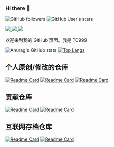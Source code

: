 ### Hi there 👋

![GitHub followers](https://img.shields.io/github/followers/TC999?label=%E5%85%B3%E6%B3%A8%E8%80%85)
![GitHub User's stars](https://img.shields.io/github/stars/TC999?style=flat&logo=github&label=%E6%80%BB%E6%98%9F%E6%A0%87%E6%95%B0)


<a href="https://www.youtube.com/@ctan7038">
<img src="https://img.shields.io/badge/YouTube-FF0000?style=for-the-badge&logo=youtube&logoColor=white">
</a>
<a href="https://t.me/barnamenevisiadmin/">
<img src="https://img.shields.io/badge/telegram-2CA5E0?style=for-the-badge&logo=telegram&logoColor=white">
</a>
<a href="https://space.bilibili.com/648765401">
<img src="https://img.shields.io/badge/bilibili-FF69B4?style=for-the-badge&logo=bilibili&logoColor=white">
</a>

<p></p>
<p align="justify">
欢迎来到我的 GitHub 页面。我是 TC999
</p>

![Anurag's GitHub stats](https://github-readme-stats.vercel.app/api?username=TC999&show_icons=true&theme=dark&locale=CN)
[![Top Langs](https://github-readme-stats.vercel.app/api/top-langs/?username=TC999&theme=dark&locale=cn)](https://github.com/anuraghazra/github-readme-stats)

## 个人原创/修改的仓库
[![Readme Card](https://github-readme-stats.vercel.app/api/pin/?username=TC999&repo=Structura-Chinese&theme=dark)](https://github.com/TC999/Structura-Chinese)
[![Readme Card](https://github-readme-stats.vercel.app/api/pin/?username=TC999&repo=zhihu-full-show&theme=dark)](https://github.com/TC999/zhihu-full-show)
[![Readme Card](https://github-readme-stats.vercel.app/api/pin/?username=TC999&repo=DA-simple&theme=dark)](https://github.com/TC999/DA-simple)

## 贡献仓库
[![Readme Card](https://github-readme-stats.vercel.app/api/pin/?username=maboloshi&repo=github-chinese&theme=dark)](https://github.com/maboloshi/github-chinese)
[![Readme Card](https://github-readme-stats.vercel.app/api/pin/?username=onuratakan&repo=gpt-computer-assistant&theme=dark)](https://github.com/onuratakan/gpt-computer-assistant)

## 互联网存档仓库
[![Readme Card](https://github-readme-stats.vercel.app/api/pin/?username=TC999&repo=zxdnb-archive&theme=dark)](https://github.com/TC999/zxdnb-archive)
[![Readme Card](https://github-readme-stats.vercel.app/api/pin/?username=TC999&repo=mcbbs-archive&theme=dark)](https://github.com/TC999/mcbbs-archive)